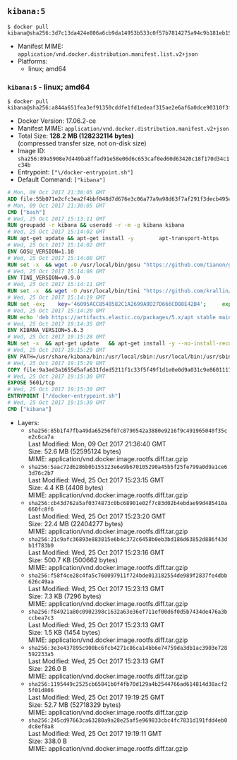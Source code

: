 ## `kibana:5`

```console
$ docker pull kibana@sha256:3d7c13da424e806a6cb9da14953b533c0f57b7814275a94c9b181eb159d2c5fd
```

-	Manifest MIME: `application/vnd.docker.distribution.manifest.list.v2+json`
-	Platforms:
	-	linux; amd64

### `kibana:5` - linux; amd64

```console
$ docker pull kibana@sha256:a844a651fea3ef91350cddfe1fd1edeaf315ae2e6af6a0dce90310f3ffa39459
```

-	Docker Version: 17.06.2-ce
-	Manifest MIME: `application/vnd.docker.distribution.manifest.v2+json`
-	Total Size: **128.2 MB (128232114 bytes)**  
	(compressed transfer size, not on-disk size)
-	Image ID: `sha256:89a5908e7d449ba8ffad91e58e06d6c653caf0ed60d63420c18f170d34c1c34b`
-	Entrypoint: `["\/docker-entrypoint.sh"]`
-	Default Command: `["kibana"]`

```dockerfile
# Mon, 09 Oct 2017 21:30:05 GMT
ADD file:55b071e2cfc3ea2f4bbf048d7d676e3c06a77a9a98d63f7af291f3decb495ec8 in / 
# Mon, 09 Oct 2017 21:30:05 GMT
CMD ["bash"]
# Wed, 25 Oct 2017 15:13:11 GMT
RUN groupadd -r kibana && useradd -r -m -g kibana kibana
# Wed, 25 Oct 2017 15:14:02 GMT
RUN apt-get update && apt-get install -y 		apt-transport-https 		ca-certificates 		wget 		libfontconfig 		libfreetype6 	--no-install-recommends && rm -rf /var/lib/apt/lists/*
# Wed, 25 Oct 2017 15:14:02 GMT
ENV GOSU_VERSION=1.10
# Wed, 25 Oct 2017 15:14:08 GMT
RUN set -x 	&& wget -O /usr/local/bin/gosu "https://github.com/tianon/gosu/releases/download/$GOSU_VERSION/gosu-$(dpkg --print-architecture)" 	&& wget -O /usr/local/bin/gosu.asc "https://github.com/tianon/gosu/releases/download/$GOSU_VERSION/gosu-$(dpkg --print-architecture).asc" 	&& export GNUPGHOME="$(mktemp -d)" 	&& gpg --keyserver ha.pool.sks-keyservers.net --recv-keys B42F6819007F00F88E364FD4036A9C25BF357DD4 	&& gpg --batch --verify /usr/local/bin/gosu.asc /usr/local/bin/gosu 	&& rm -rf "$GNUPGHOME" /usr/local/bin/gosu.asc 	&& chmod +x /usr/local/bin/gosu 	&& gosu nobody true
# Wed, 25 Oct 2017 15:14:08 GMT
ENV TINI_VERSION=v0.9.0
# Wed, 25 Oct 2017 15:14:11 GMT
RUN set -x 	&& wget -O /usr/local/bin/tini "https://github.com/krallin/tini/releases/download/$TINI_VERSION/tini" 	&& wget -O /usr/local/bin/tini.asc "https://github.com/krallin/tini/releases/download/$TINI_VERSION/tini.asc" 	&& export GNUPGHOME="$(mktemp -d)" 	&& gpg --keyserver ha.pool.sks-keyservers.net --recv-keys 6380DC428747F6C393FEACA59A84159D7001A4E5 	&& gpg --batch --verify /usr/local/bin/tini.asc /usr/local/bin/tini 	&& rm -rf "$GNUPGHOME" /usr/local/bin/tini.asc 	&& chmod +x /usr/local/bin/tini 	&& tini -h
# Wed, 25 Oct 2017 15:14:19 GMT
RUN set -ex; 	key='46095ACC8548582C1A2699A9D27D666CD88E42B4'; 	export GNUPGHOME="$(mktemp -d)"; 	gpg --keyserver ha.pool.sks-keyservers.net --recv-keys "$key"; 	gpg --export "$key" > /etc/apt/trusted.gpg.d/elastic.gpg; 	rm -rf "$GNUPGHOME"; 	apt-key list
# Wed, 25 Oct 2017 15:14:20 GMT
RUN echo 'deb https://artifacts.elastic.co/packages/5.x/apt stable main' > /etc/apt/sources.list.d/kibana.list
# Wed, 25 Oct 2017 19:14:35 GMT
ENV KIBANA_VERSION=5.6.3
# Wed, 25 Oct 2017 19:15:28 GMT
RUN set -x 	&& apt-get update 	&& apt-get install -y --no-install-recommends kibana=$KIBANA_VERSION 	&& rm -rf /var/lib/apt/lists/* 		&& sed -ri "s!^(\#\s*)?(server\.host:).*!\2 '0.0.0.0'!" /etc/kibana/kibana.yml 	&& grep -q "^server\.host: '0.0.0.0'\$" /etc/kibana/kibana.yml 		&& sed -ri "s!^(\#\s*)?(elasticsearch\.url:).*!\2 'http://elasticsearch:9200'!" /etc/kibana/kibana.yml 	&& grep -q "^elasticsearch\.url: 'http://elasticsearch:9200'\$" /etc/kibana/kibana.yml
# Wed, 25 Oct 2017 19:15:29 GMT
ENV PATH=/usr/share/kibana/bin:/usr/local/sbin:/usr/local/bin:/usr/sbin:/usr/bin:/sbin:/bin
# Wed, 25 Oct 2017 19:15:29 GMT
COPY file:9a3ed3a1655d5afa631fded5211f1c33f5f49f1d1e0e0d9a031c9e8601111f05 in / 
# Wed, 25 Oct 2017 19:15:30 GMT
EXPOSE 5601/tcp
# Wed, 25 Oct 2017 19:15:30 GMT
ENTRYPOINT ["/docker-entrypoint.sh"]
# Wed, 25 Oct 2017 19:15:30 GMT
CMD ["kibana"]
```

-	Layers:
	-	`sha256:85b1f47fba49da65256f07c8790542a3880e9216f9c491965040f35ce2c6ca7a`  
		Last Modified: Mon, 09 Oct 2017 21:36:40 GMT  
		Size: 52.6 MB (52595124 bytes)  
		MIME: application/vnd.docker.image.rootfs.diff.tar.gzip
	-	`sha256:5aac72d6286b0b155123e6e9b670105290a45b5f25fe799a0d9a1ce63d76c2b7`  
		Last Modified: Wed, 25 Oct 2017 15:23:15 GMT  
		Size: 4.4 KB (4408 bytes)  
		MIME: application/vnd.docker.image.rootfs.diff.tar.gzip
	-	`sha256:cb43d762a5af0374873c0bc68901e02f7c83d02b4ebdae99d485410a660fc8f6`  
		Last Modified: Wed, 25 Oct 2017 15:23:20 GMT  
		Size: 22.4 MB (22404277 bytes)  
		MIME: application/vnd.docker.image.rootfs.diff.tar.gzip
	-	`sha256:21c9afc36893e883815e6b4c372c6458b0eb3bd186d63852d886f43db1f783b0`  
		Last Modified: Wed, 25 Oct 2017 15:23:16 GMT  
		Size: 500.7 KB (500662 bytes)  
		MIME: application/vnd.docker.image.rootfs.diff.tar.gzip
	-	`sha256:f58f4ce28c4fa5c760097911f724bde013182554de989f2837fe4dbb626c49aa`  
		Last Modified: Wed, 25 Oct 2017 15:23:13 GMT  
		Size: 7.3 KB (7296 bytes)  
		MIME: application/vnd.docker.image.rootfs.diff.tar.gzip
	-	`sha256:f84921a80c0902398c1632a63e36ef711ef00d6f0d5b7434de476a3bccbea7c3`  
		Last Modified: Wed, 25 Oct 2017 15:23:13 GMT  
		Size: 1.5 KB (1454 bytes)  
		MIME: application/vnd.docker.image.rootfs.diff.tar.gzip
	-	`sha256:3e3e437895c900bc6fcb4271c86ca14bb6e74759da3db1ac3903e728592233a5`  
		Last Modified: Wed, 25 Oct 2017 15:23:13 GMT  
		Size: 226.0 B  
		MIME: application/vnd.docker.image.rootfs.diff.tar.gzip
	-	`sha256:1195449c2525cb65841b0f4fb70d129a4b2544766ad614814d38acf25f01d806`  
		Last Modified: Wed, 25 Oct 2017 19:19:25 GMT  
		Size: 52.7 MB (52718329 bytes)  
		MIME: application/vnd.docker.image.rootfs.diff.tar.gzip
	-	`sha256:245cd97663ca63280a9a28e25af5e969833cbc4fc7831d191fdd4eb0dc8ef8a8`  
		Last Modified: Wed, 25 Oct 2017 19:19:11 GMT  
		Size: 338.0 B  
		MIME: application/vnd.docker.image.rootfs.diff.tar.gzip
